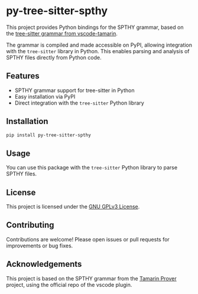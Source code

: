 # py-tree-sitter-spthy

This project provides Python bindings for the SPTHY grammar, based on the [tree-sitter grammar from vscode-tamarin](https://github.com/tamarin-prover/vscode-tamarin/tree/a54f341f62f6ce9b79e04e5c3cfd6063c48d461f/src/grammar/tree-sitter-tamarin).

The grammar is compiled and made accessible on PyPI, allowing integration with the `tree-sitter` library in Python. This enables parsing and analysis of SPTHY files directly from Python code.

## Features

- SPTHY grammar support for tree-sitter in Python
- Easy installation via PyPI
- Direct integration with the `tree-sitter` Python library

## Installation

```bash
pip install py-tree-sitter-spthy
```

## Usage

You can use this package with the `tree-sitter` Python library to parse SPTHY files.

## License

This project is licensed under the [GNU GPLv3 License](./LICENSE).

## Contributing

Contributions are welcome! Please open issues or pull requests for improvements or bug fixes.

## Acknowledgements

This project is based on the SPTHY grammar from the [Tamarin Prover](https://tamarin-prover.com) project, using the official repo of the vscode plugin.
